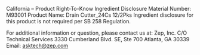  
 
 
California – Product Right-To-Know Ingredient Disclosure 
Material Number: M93001 
Product Name: Drain Cutter_24Cs 12/2Pks 
Ingredient disclosure for this product is not required per SB 258 Regulation. 
 
For additional information or question, please contact us at: 
Zep, Inc. 
C/O Technical Services 
3330 Cumberland Blvd. SE, Ste 700 
Atlanta, GA 30339 
Email: asktech@zep.com 
 
 
 
 

